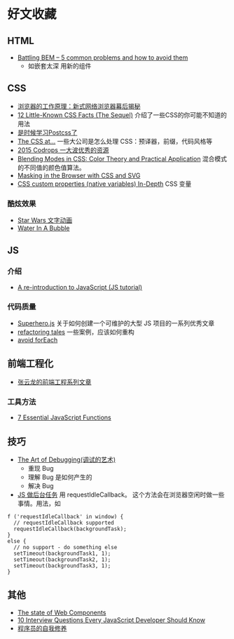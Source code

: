 # 好文收藏
## HTML
* [Battling BEM – 5 common problems and how to avoid them](https://medium.com/fed-or-dead/battling-bem-5-common-problems-and-how-to-avoid-them-5bbd23dee319#.6jkw93axf)
	* 如嵌套太深 用新的组件

## CSS
* [浏览器的工作原理：新式网络浏览器幕后揭秘](http://www.html5rocks.com/zh/tutorials/internals/howbrowserswork/?from=timeline&isappinstalled=0)
* [12 Little-Known CSS Facts (The Sequel)](http://www.sitepoint.com/12-little-known-css-facts-the-sequel/) 介绍了一些CSS的你可能不知道的用法
* [是时候学习Postcss了](http://davidtheclark.com/its-time-for-everyone-to-learn-about-postcss/)
* [The CSS at…](https://css-tricks.com/css/) 一些大公司是怎么处理 CSS：预译器，前缀，代码风格等
* [2015 Codrops 一大波优秀的资源](http://tympanus.net/codrops2015/)
* [Blending Modes in CSS: Color Theory and Practical Application](http://webdesign.tutsplus.com/tutorials/blending-modes-in-css-color-theory-and-practical-application--cms-25201) 混合模式的不同值的颜色值算法。
* [Masking in the Browser with CSS and SVG](http://www.sitepoint.com/masking-in-the-browser-with-css-and-svg/)
* [CSS custom properties (native variables) In-Depth](https://blog.gospodarets.com/css_properties_in_depth) CSS 变量

### 酷炫效果
* [Star Wars 文字动画](https://cssanimation.rocks/starwars/)
* [Water In A Bubble](https://codepen.io/gingerdude/pen/JXwgdK)


## JS
### 介绍
* [A re-introduction to JavaScript (JS tutorial)](https://developer.mozilla.org/en-US/docs/Web/JavaScript/A_re-introduction_to_JavaScript)

### 代码质量
* [Superhero.js](http://superherojs.com/) 关于如何创建一个可维护的大型 JS 项目的一系列优秀文章
* [refactoring tales](http://javascriptplayground.com/the-refactoring-tales/refactoring-tales.html) 一些案例，应该如何重构
* [avoid forEach](http://aeflash.com/2014-11/avoid-foreach.html)

## 前端工程化
* [张云龙的前端工程系列文章](https://github.com/fouber/blog/issues?q=is%3Aissue+is%3Aopen+label%3A%E5%89%8D%E7%AB%AF%E5%B7%A5%E7%A8%8B)

### 工具方法
* [7 Essential JavaScript Functions](https://davidwalsh.name/essential-javascript-functions)

## 技巧
* [The Art of Debugging(调试的艺术)](https://remysharp.com/2015/10/14/the-art-of-debugging)
	* 重现 Bug
	* 理解 Bug 是如何产生的
	* 解决 Bug
* [JS 做后台任务](http://www.sitepoint.com/how-to-schedule-background-tasks-in-javascript/)
用 requestIdleCallback。 这个方法会在浏览器空闲时做一些事情。用法，如
```
f ('requestIdleCallback' in window) {
  // requestIdleCallback supported
  requestIdleCallback(backgroundTask);
}
else {
  // no support - do something else
  setTimeout(backgroundTask1, 1);
  setTimeout(backgroundTask2, 1);
  setTimeout(backgroundTask3, 1);
}
```


## 其他
* [The state of Web Components](https://hacks.mozilla.org/2015/06/the-state-of-web-components)
* [10 Interview Questions Every JavaScript Developer Should Know](https://medium.com/javascript-scene/10-interview-questions-every-javascript-developer-should-know-6fa6bdf5ad95#.hbilswjcl)
* [程序员的自我修养](http://wiki.jikexueyuan.com/project/a-programmer-prepares/)
